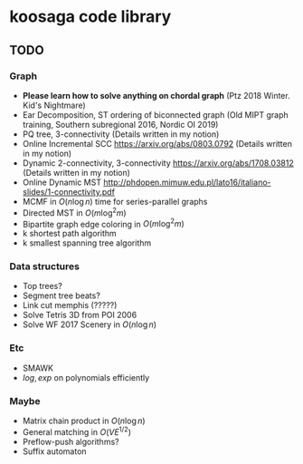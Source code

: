 # koosaga code library

## TODO

### Graph

* **Please learn how to solve anything on chordal graph** (Ptz 2018 Winter. Kid's Nightmare)
* Ear Decomposition, ST ordering of biconnected graph (Old MIPT graph training, Southern subregional 2016, Nordic OI 2019)
* PQ tree, 3-connectivity (Details written in my notion)
* Online Incremental SCC https://arxiv.org/abs/0803.0792 (Details written in my notion)
* Dynamic 2-connectivity, 3-connectivity https://arxiv.org/abs/1708.03812 (Details written in my notion)
* Online Dynamic MST http://phdopen.mimuw.edu.pl/lato16/italiano-slides/1-connectivity.pdf
* MCMF in $O(n \log n)$ time for series-parallel graphs
* Directed MST in $O(m\log^2 m)$ 
* Bipartite graph edge coloring in $O(m \log ^2 m)$
* k shortest path algorithm
* k smallest spanning tree algorithm

### Data structures

* Top trees?
* Segment tree beats?
* Link cut memphis (?????)
* Solve Tetris 3D from POI 2006
* Solve WF 2017 Scenery in $O(n\log n)$

### Etc

* SMAWK
* $log, exp$ on polynomials efficiently

### Maybe

* Matrix chain product in $O(n \log n)$ 
* General matching in $O(VE^{1/2})$
* Preflow-push algorithms? 
* Suffix automaton 